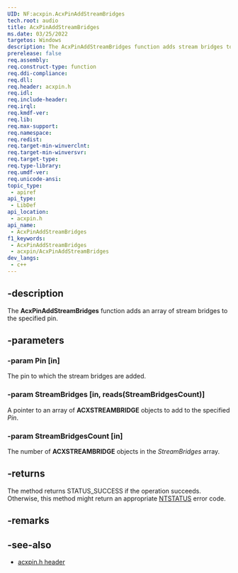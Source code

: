 ```yaml
---
UID: NF:acxpin.AcxPinAddStreamBridges
tech.root: audio
title: AcxPinAddStreamBridges
ms.date: 03/25/2022
targetos: Windows
description: The AcxPinAddStreamBridges function adds stream bridges to the specified pin.
prerelease: false
req.assembly: 
req.construct-type: function
req.ddi-compliance: 
req.dll: 
req.header: acxpin.h
req.idl: 
req.include-header: 
req.irql: 
req.kmdf-ver: 
req.lib: 
req.max-support: 
req.namespace: 
req.redist: 
req.target-min-winverclnt: 
req.target-min-winversvr: 
req.target-type: 
req.type-library: 
req.umdf-ver: 
req.unicode-ansi: 
topic_type:
 - apiref
api_type:
 - LibDef
api_location:
 - acxpin.h
api_name:
 - AcxPinAddStreamBridges
f1_keywords:
 - AcxPinAddStreamBridges
 - acxpin/AcxPinAddStreamBridges
dev_langs:
 - c++
---
```


## -description

The **AcxPinAddStreamBridges** function adds an array of stream bridges to the specified pin.

## -parameters

### -param Pin [in]

The pin to which the stream bridges are added.

### -param StreamBridges [in, reads(StreamBridgesCount)]

A pointer to an array of **ACXSTREAMBRIDGE** objects to add to the specified *Pin*.

### -param StreamBridgesCount [in]

The number of **ACXSTREAMBRIDGE** objects in the *StreamBridges* array.

## -returns

The method returns STATUS_SUCCESS if the operation succeeds. Otherwise, this method might return an appropriate [NTSTATUS](/windows-hardware/drivers/kernel/ntstatus-values) error code.

## -remarks

## -see-also

- [acxpin.h header](index.md)


